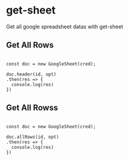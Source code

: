 # get-sheet

Get all google spreadsheet datas with get-sheet

## Get All Rows

```

const doc = new GoogleSheet(cred);

doc.header(id, opt)
.then(res => {
  console.log(res)
})
```

## Get All Rowss

```

const doc = new GoogleSheet(cred);

doc.allRows(id, opt)
.then(res => {
  console.log(res)
})
```
